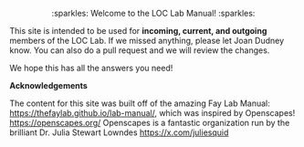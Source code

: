 <p align="center"> 
   :sparkles: Welcome to the LOC Lab Manual! :sparkles: 
</p>


This site is intended to be used for **incoming, current, and outgoing** members of the LOC Lab. If we missed anything, please let Joan Dudney know. You can also do a pull request and we will review the changes. 

We hope this has all the answers you need!

**Acknowledgements**

The content for this site was built off of the amazing Fay Lab Manual: https://thefaylab.github.io/lab-manual/, which was inspired by Openscapes! https://openscapes.org/ Openscapes is a fantastic organization run by the brilliant Dr. Julia Stewart Lowndes https://x.com/juliesquid
